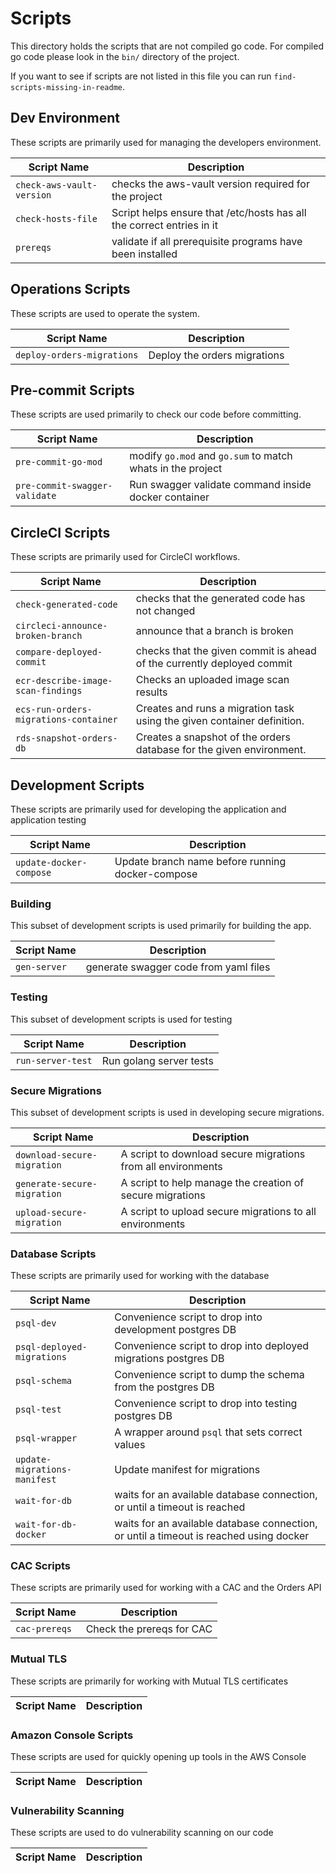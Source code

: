 # Scripts

This directory holds the scripts that are not compiled go code. For
compiled go code please look in the `bin/` directory of the project.

If you want to see if scripts are not listed in this file you can run
`find-scripts-missing-in-readme`.

## Dev Environment

These scripts are primarily used for managing the developers
environment.

| Script Name | Description |
| --- | --- |
| `check-aws-vault-version` | checks the aws-vault version required for the project |
| `check-hosts-file` | Script helps ensure that /etc/hosts has all the correct entries in it |
| `prereqs` | validate if all prerequisite programs have been installed |

## Operations Scripts

These scripts are used to operate the system.

| Script Name | Description |
| --- | --- |
| `deploy-orders-migrations` | Deploy the orders migrations |

## Pre-commit Scripts

These scripts are used primarily to check our code before
committing.

| Script Name | Description |
| --- | --- |
| `pre-commit-go-mod` | modify `go.mod` and `go.sum` to match whats in the project |
| `pre-commit-swagger-validate` | Run swagger validate command inside docker container |

## CircleCI Scripts

These scripts are primarily used for CircleCI workflows.

| Script Name | Description |
| --- | --- |
| `check-generated-code` | checks that the generated code has not changed |
| `circleci-announce-broken-branch` | announce that a branch is broken |
| `compare-deployed-commit` | checks that the given commit is ahead of the currently deployed commit |
| `ecr-describe-image-scan-findings` | Checks an uploaded image scan results |
| `ecs-run-orders-migrations-container` | Creates and runs a migration task using the given container definition. |
| `rds-snapshot-orders-db` | Creates a snapshot of the orders database for the given environment. |

## Development Scripts

These scripts are primarily used for developing the application and
application testing

| Script Name | Description |
| --- | --- |
| `update-docker-compose` | Update branch name before running docker-compose |

### Building

This subset of development scripts is used primarily for building the app.

| Script Name | Description |
| --- | --- |
| `gen-server` | generate swagger code from yaml files |

### Testing

This subset of development scripts is used for testing

| Script Name | Description |
| --- | --- |
| `run-server-test` | Run golang server tests |

### Secure Migrations

This subset of development scripts is used in developing secure
migrations.

| Script Name | Description |
| --- | --- |
| `download-secure-migration` |  A script to download secure migrations from all environments |
| `generate-secure-migration` |  A script to help manage the creation of secure migrations |
| `upload-secure-migration` | A script to upload secure migrations to all environments |

### Database Scripts

These scripts are primarily used for working with the database

| Script Name | Description |
| --- | --- |
| `psql-dev` | Convenience script to drop into development postgres DB |
| `psql-deployed-migrations` | Convenience script to drop into deployed migrations postgres DB |
| `psql-schema` | Convenience script to dump the schema from the postgres DB |
| `psql-test` | Convenience script to drop into testing postgres DB |
| `psql-wrapper` | A wrapper around `psql` that sets correct values |
| `update-migrations-manifest` | Update manifest for migrations |
| `wait-for-db` |  waits for an available database connection, or until a timeout is reached |
| `wait-for-db-docker` |  waits for an available database connection, or until a timeout is reached using docker |

### CAC Scripts

These scripts are primarily used for working with a CAC and the Orders API

| Script Name | Description |
| --- | --- |
| `cac-prereqs` | Check the prereqs for CAC |

### Mutual TLS

These scripts are primarily for working with Mutual TLS certificates

| Script Name | Description |
| --- | --- |

### Amazon Console Scripts

These scripts are used for quickly opening up tools in the AWS Console

| Script Name | Description |
| --- | --- |

### Vulnerability Scanning

These scripts are used to do vulnerability scanning on our code

| Script Name | Description |
| --- | --- |
